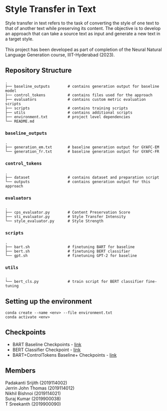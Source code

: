 # Style Transfer in Text

Style transfer in text refers to the task of converting the style of one text to that of another text while preserving its content. The objective is to develop an approach that can take a source text as input and generate a new text in a target style.\
\
 This project has been developed as part of completion of the Neural Natural Language Generation course, IIIT-Hyderabad (2023).

## Repository Structure

```
.
├── baseline_outputs        # contains generation output for baseline model
├── control_tokens          # contains files used for the approach
├── evaluators              # contains custom metric evaluation scripts
├── scripts                 # contains training scripts
├── utils                   # contains additional scripts
├── environment.txt         # project level dependencies
└── README.md
```

### `baseline_outputs`

```
.
├── generation_em.txt       # baseline generation output for GYAFC-EM
└── generation_fr.txt       # baseline generation output for GYAFC-FR
```

### `control_tokens`

```
.
├── dataset                 # contains dataset and preparation script
└── outputs                 # contains generation output for this approach
```

### `evaluators`

```
.
├── cps_evaluator.py        # Content Preservation Score
├── sti_evaluator.py        # Style Transfer Intensity
└── style_evaluator.py      # Style Strength
```

### `scripts`

```
.
├── bart.sh                 # finetuning BART for baseline
├── bert.sh                 # finetuning BERT classifier
└── gpt.sh                  # finetuning GPT-2 for baseline
```

### `utils`

```
.
└── bert_cls.py             # train script for BERT classifier fine-tuning
```

## Setting up the environment

```
conda create --name <env> --file environment.txt
conda activate <env>
```

## Checkpoints

- BART Baseline Checkpoints - [link](https://iiitaphyd-my.sharepoint.com/:u:/g/personal/jerrin_thomas_research_iiit_ac_in/EWjfmq4VxR5IsjjS83H6cA0BSb85YvHkLiEKCewOU_V9CQ?e=RjCdp9)
- BERT Classifier Checkpoint - [link](https://iiitaphyd-my.sharepoint.com/:u:/g/personal/jerrin_thomas_research_iiit_ac_in/ETS5MMsUchJInSzWyBd5b_ABYIW5oSoUdqTzyhKAX2XQPg?e=ClBh6M)
- BART+ControlTokens Baseline+ Checkpoints - [link]()

## Members

Padakanti Srijith (2019114002)\
Jerrin John Thomas (2019114012)\
Nikhil Bishnoi (2019114021)\
Suraj Kumar (2019900038)\
T Sreekanth (2019900090)
